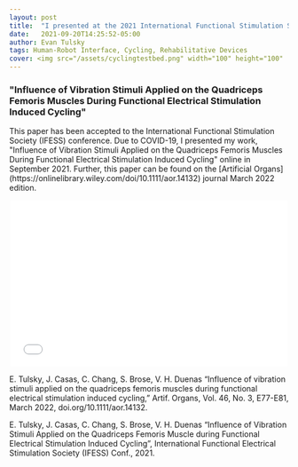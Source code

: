 ```yaml
---
layout: post
title:  "I presented at the 2021 International Functional Stimulation Society (IFESS) conference"
date:   2021-09-20T14:25:52-05:00
author: Evan Tulsky
tags: Human-Robot Interface, Cycling, Rehabilitative Devices
cover: <img src="/assets/cyclingtestbed.png" width="100" height="100"
---
```


<h3 id="Paragraph">"Influence of Vibration Stimuli Applied on the Quadriceps Femoris Muscles During Functional Electrical Stimulation Induced Cycling"</h3>
This paper has been accepted to the International Functional Stimulation Society (IFESS) conference. Due to COVID-19, I presented my work, "Influence of Vibration Stimuli Applied on the Quadriceps Femoris Muscles During Functional Electrical Stimulation Induced Cycling" online in September 2021. Further, this paper can be found on the [Artificial Organs](https://onlinelibrary.wiley.com/doi/10.1111/aor.14132) journal March 2022 edition. 

<p align="center">
<embed src="/assets/files/15_Tulsky_IFESS2021.pdf" width="500" height="300" type='application/pdf'/>
</p>

E. Tulsky, J. Casas, C. Chang, S. Brose, V. H. Duenas “Influence of vibration stimuli applied on the quadriceps femoris muscles during functional electrical stimulation induced cycling,” Artif. Organs, Vol. 46, No. 3, E77-E81, March 2022, doi.org/10.1111/aor.14132.

E. Tulsky, J. Casas, C. Chang, S. Brose, V. H. Duenas “Influence of Vibration Stimuli Applied on the Quadriceps Femoris Muscle during Functional Electrical Stimulation Induced Cycling”, International Functional Electrical Stimulation Society (IFESS) Conf., 2021.

